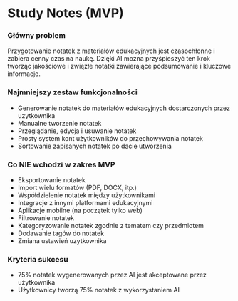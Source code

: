 # Study Notes (MVP)

### Główny problem

Przygotowanie notatek z materiałów edukacyjnych jest czasochłonne i zabiera cenny czas na naukę. Dzięki AI mozna przyśpieszyć ten krok tworząc jakościowe i zwięzłe notatki zawierające podsumowanie i kluczowe informacje.

### Najmniejszy zestaw funkcjonalności

- Generowanie notatek do materiałów edukacyjnych dostarczonych przez uzytkownika
- Manualne tworzenie notatek
- Przeglądanie, edycja i usuwanie notatek
- Prosty system kont użytkowników do przechowywania notatek
- Sortowanie zapisanych notatek po dacie utworzenia

### Co NIE wchodzi w zakres MVP

- Eksportowanie notatek
- Import wielu formatów (PDF, DOCX, itp.)
- Współdzielenie notatek między użytkownikami
- Integracje z innymi platformami edukacyjnymi
- Aplikacje mobilne (na początek tylko web)
- Filtrowanie notatek
- Kategoryzowanie notatek zgodnie z tematem czy przedmiotem
- Dodawanie tagów do notatek
- Zmiana ustawień uzytkownika

### Kryteria sukcesu

- 75% notatek wygenerowanych przez AI jest akceptowane przez użytkownika
- Użytkownicy tworzą 75% notatek z wykorzystaniem AI
